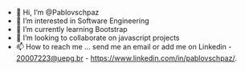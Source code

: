 - 👋 Hi, I’m @Pablovschpaz
- 👀 I’m interested in Software Engineering
- 🌱 I’m currently learning Bootstrap
- 💞️ I’m looking to collaborate on javascript projects
- 📫 How to reach me ... send me an email or add me on Linkedin - 20007223@uepg.br - https://www.linkedin.com/in/pablovschpaz/.

<!---
Pablovschpaz/Pablovschpaz is a ✨ special ✨ repository because its `README.md` (this file) appears on your GitHub profile.
You can click the Preview link to take a look at your changes.
--->
